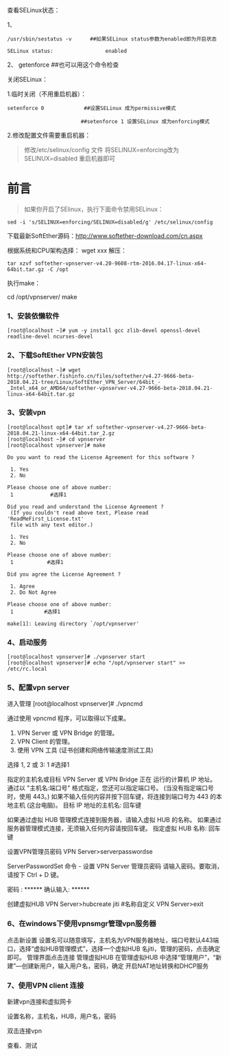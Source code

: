 查看SELinux状态：

1、

    /usr/sbin/sestatus -v      ##如果SELinux status参数为enabled即为开启状态

    SELinux status:                 enabled

2、 getenforce                 ##也可以用这个命令检查


关闭SELinux：

1.临时关闭（不用重启机器）：

    setenforce 0             ##设置SELinux 成为permissive模式
    
                            ##setenforce 1 设置SELinux 成为enforcing模式

2.修改配置文件需要重启机器：
>修改/etc/selinux/config 文件
将SELINUX=enforcing改为SELINUX=disabled
重启机器即可



# 前言

>如果你开启了SElinux，执行下面命令禁用SELinux：

    sed -i 's/SELINUX=enforcing/SELINUX=disabled/g' /etc/selinux/config

下载最新SoftEther源码：http://www.softether-download.com/cn.aspx

根据系统和CPU架构选择：
 wget xxx
解压：
	
    tar xzvf softether-vpnserver-v4.20-9608-rtm-2016.04.17-linux-x64-64bit.tar.gz -C /opt

执行make：

cd /opt/vpnserver/
make



### 1、安装依懒软件
    [root@localhost ~]# yum -y install gcc zlib-devel openssl-devel readline-devel ncurses-devel

### 2、下载SoftEther VPN安装包
    [root@localhost ~]# wget  http://softether.fishinfo.cn/files/softether/v4.27-9666-beta-2018.04.21-tree/Linux/SoftEther_VPN_Server/64bit_-_Intel_x64_or_AMD64/softether-vpnserver-v4.27-9666-beta-2018.04.21-linux-x64-64bit.tar.gz 

### 3、安装vpn
    [root@localhost opt]# tar xf softether-vpnserver-v4.27-9666-beta-2018.04.21-linux-x64-64bit.tar_2.gz
    [root@localhost ~]# cd vpnserver
    [root@localhost vpnserver]# make
>
    Do you want to read the License Agreement for this software ?
    
     1. Yes
     2. No
>
    Please choose one of above number:
     1            #选择1
>
    Did you read and understand the License Agreement ?
     (If you couldn't read above text, Please read 'ReadMeFirst_License.txt'
     file with any text editor.)
    
     1. Yes
     2. No
>
    Please choose one of above number:
     1           #选择1

    Did you agree the License Agreement ?
    
     1. Agree
     2. Do Not Agree
    
    Please choose one of above number:
     1          #选择1
    
    make[1]: Leaving directory `/opt/vpnserver'

### 4、启动服务
    [root@localhost vpnserver]# ./vpnserver start
    [root@localhost vpnserver]# echo "/opt/vpnserver start" >> /etc/rc.local

### 5、配置vpn server
进入管理
    [root@localhost vpnserver]# ./vpncmd

通过使用 vpncmd 程序，可以取得以下成果。

1. VPN Server 或 VPN Bridge 的管理。
2. VPN Client 的管理。
3. 使用 VPN 工具 (证书创建和网络传输速度测试工具)

选择 1, 2 或 3: 1        #选择1

>
指定的主机名或目标 VPN Server 或 VPN Bridge 正在 运行的计算机 IP 地址。
 通过以 "主机名:端口号" 格式指定，您还可以指定端口号。
 (当没有指定端口号时，使用 443。)
 如果不输入任何内容并按下回车键，将连接到端口号为 443 的本地主机 (这台电脑)。
 目标 IP 地址的主机名:        回车键

如果通过虚拟 HUB 管理模式连接到服务器，请输入虚拟 HUB 的名称。
 如果通过服务器管理模式连接，无须输入任何内容请按回车键。
 指定虚拟 HUB 名称:           回车键

设置VPN管理员密码
VPN Server>serverpasswordse

ServerPasswordSet 命令 - 设置 VPN Server 管理员密码
 请输入密码。要取消，请按下 Ctrl + D 键。

密码 : ******
 确认输入: ******

创建虚拟HUB
VPN Server>hubcreate jiti       #名称自定义
VPN Server>exit

### 6、在windows下使用vpnsmgr管理vpn服务器

>
点击新设置
设置名可以随意填写，主机名为VPN服务器地址，端口号默认443端口，选择“虚拟HUB管理模式”，选择一个虚拟HUB 名jiti，管理的密码，点击确定即可。
管理界面点击连接
管理虚拟HUB
在管理虚拟HUB 中选择“管理用户”，“新建”—创建新用户，输入用户名，密码，确定
开启NAT地址转换和DHCP服务


### 7、使用VPN client 连接


新建vpn连接和虚拟网卡

设置名称，主机名，HUB，用户名，密码

双击连接vpn

查看、测试
